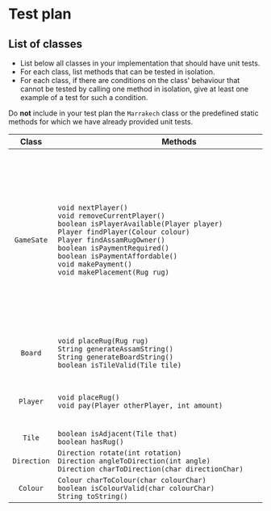 # Test plan

## List of classes

* List below all classes in your implementation that should have unit tests.
* For each class, list methods that can be tested in isolation.
* For each class, if there are conditions on the class' behaviour that cannot
  be tested by calling one method in isolation, give at least one example of
  a test for such a condition.

Do **not** include in your test plan the `Marrakech` class or the predefined
static methods for which we have already provided unit tests.

|    Class    | &nbsp;&nbsp;&nbsp;&nbsp;&nbsp;&nbsp;&nbsp;&nbsp;&nbsp;&nbsp;&nbsp;&nbsp;&nbsp;&nbsp;&nbsp;&nbsp;&nbsp;&nbsp;&nbsp;&nbsp;&nbsp;&nbsp;&nbsp;&nbsp;&nbsp;&nbsp;&nbsp;&nbsp;&nbsp;&nbsp;&nbsp;&nbsp;&nbsp;&nbsp;&nbsp;&nbsp;&nbsp;&nbsp;&nbsp;&nbsp;&nbsp;&nbsp;&nbsp;&nbsp;&nbsp;&nbsp;&nbsp;&nbsp;Methods&nbsp;&nbsp;&nbsp;&nbsp;&nbsp;&nbsp;&nbsp;&nbsp;&nbsp;&nbsp;&nbsp;&nbsp;&nbsp;&nbsp;&nbsp;&nbsp;&nbsp;&nbsp;&nbsp;&nbsp;&nbsp;&nbsp;&nbsp;&nbsp;&nbsp;&nbsp;&nbsp;&nbsp;&nbsp;&nbsp;&nbsp;&nbsp;&nbsp;&nbsp;&nbsp;&nbsp;&nbsp;&nbsp;&nbsp;&nbsp;&nbsp;&nbsp;&nbsp;&nbsp;&nbsp;&nbsp;&nbsp;&nbsp; | Class Behaviour Tests                                                                                                                                                                                                                                                                                                                                                                                                                                                                                                                                                                                                                                                 |
|:-----------:|:--------------------------------------------------------------------------------------------------------------------------------------------------------------------------------------------------------------------------------------------------------------------------------------------------------------------------------------------------------------------------------------------------------------------------------------------------------------------------------------------------------------------------------------------------------------------------------------------------------|:----------------------------------------------------------------------------------------------------------------------------------------------------------------------------------------------------------------------------------------------------------------------------------------------------------------------------------------------------------------------------------------------------------------------------------------------------------------------------------------------------------------------------------------------------------------------------------------------------------------------------------------------------------------------|
| `GameSate`  | `void nextPlayer()`<br/>`void removeCurrentPlayer()`<br/>`boolean isPlayerAvailable(Player player)`<br/>`Player findPlayer(Colour colour)`<br/>`Player findAssamRugOwner()`<br/>`boolean isPaymentRequired()`<br/>`boolean isPaymentAffordable()`<br/>`void makePayment()`<br/>`void makePlacement(Rug rug)`                                                                                                                                                                                                                                                                                            | 1. After calling `nextPlayer()`, `getCurrentPlayer()` returns the next player in the game.<br/>2. After calling `removeCurrentPlayer()`, `isPlayerAvailable(...)` no longer returns true for that removed player.<br/>3. After calling `makePayment()`, `getDirhams()` returns appropriate value for each player involved, and if the current player could not afford to pay the full amount, the current player is removed from the game, and `isPlayerAvailable(...)` returns false for that player.<br/>4. After calling `makePlacement(...)`, the tiles involved return that new rug for getTopRug(), `getCurrentPlayer().getNumOfUnplacedRugs()` decreases by 1. |
|   `Board`   | `void placeRug(Rug rug)`<br/>`String generateAssamString()`<br/>`String generateBoardString()`<br/>`boolean isTileValid(Tile tile)`                                                                                                                                                                                                                                                                                                                                                                                                                                                                     | 1. After calling `placeRug(...)`, `getPlacedRugs()` returns a list with that rug as its last item, and `getTopRug()` for the tiles involved returns that rug.                                                                                                                                                                                                                                                                                                                                                                                                                                                                                                         |
|  `Player`   | `void placeRug()`<br/>`void pay(Player otherPlayer, int amount)`                                                                                                                                                                                                                                                                                                                                                                                                                                                                                                                                        | 1. After calling `placeRug()`, `getNumOfUnplacedRugs()` decreases by 1.<br/>2. After calling `pay(...)`, `getDirhams()` returns appropriate value for each player involved.                                                                                                                                                                                                                                                                                                                                                                                                                                                                                           |
|   `Tile`    | `boolean isAdjacent(Tile that)`<br/>`boolean hasRug()`                                                                                                                                                                                                                                                                                                                                                                                                                                                                                                                                                  |                                                                                                                                                                                                                                                                                                                                                                                                                                                                                                                                                                                                                                                                       |
| `Direction` | `Direction rotate(int rotation)`<br/>`Direction angleToDirection(int angle)`<br/>`Direction charToDirection(char directionChar)`                                                                                                                                                                                                                                                                                                                                                                                                                                                                        |                                                                                                                                                                                                                                                                                                                                                                                                                                                                                                                                                                                                                                                                       |
|  `Colour`   | `Colour charToColour(char colourChar)`<br/>`boolean isColourValid(char colourChar)`<br/>`String toString()`                                                                                                                                                                                                                                                                                                                                                                                                                                                                                             |                                                                                                                                                                                                                                                                                                                                                                                                                                                                                                                                                                                                                                                                       |